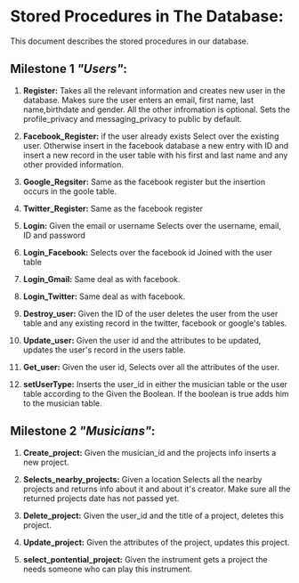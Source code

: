 # Stored Procedures in The Database: 
This document describes the stored procedures in our database.

## Milestone 1 **_"Users"_**: 
1. **Register:** Takes all the relevant information and creates new user in the database. Makes sure the user enters an email, first name, last name,birthdate and gender. All the other infromation is optional. Sets the profile_privacy and messaging_privacy to public by default. 

2. **Facebook_Register:** if the user already exists Select over the existing user. Otherwise insert in the facebook database a new entry with ID and insert a new record in the user table with his first and last name and any other provided information.

3. **Google_Regsiter:** Same as the facebook register but the insertion occurs in the goole table.

4. **Twitter_Register:** Same as the facebook register

5. **Login:** Given the email or username Selects over the username, email, ID and password

6. **Login_Facebook:** Selects over the facebook id Joined with the user table

7. **Login_Gmail:** Same deal as with facebook.

8. **Login_Twitter:** Same deal as with facebook.

9. **Destroy_user:** Given the ID of the user deletes the user from the user table and any existing record in the twitter, facebook or google's tables.

10. **Update_user:** Given the user id and the attributes to be updated, updates the user's record in the users table. 

11. **Get_user:** Given the user id, Selects over all the attributes of the user. 

12. **setUserType:** Inserts the user_id in either the musician table or the user table according to the Given the Boolean. If the boolean is true adds him to the musician table. 

## Milestone 2 **_"Musicians"_**:

1. **Create_project:** Given the musician_id and the projects info inserts a new project.

2. **Selects_nearby_projects:** Given a location Selects all the nearby projects and returns info about it and about it's creator. Make sure all the returned projects date has not passed yet.

3. **Delete_project:** Given the user_id and the title of a project, deletes this project.

4. **Update_project:** Given the attributes of the project, updates this project. 

5. **select_pontential_project:** Given the instrument gets a project the needs someone who can play this instrument. 